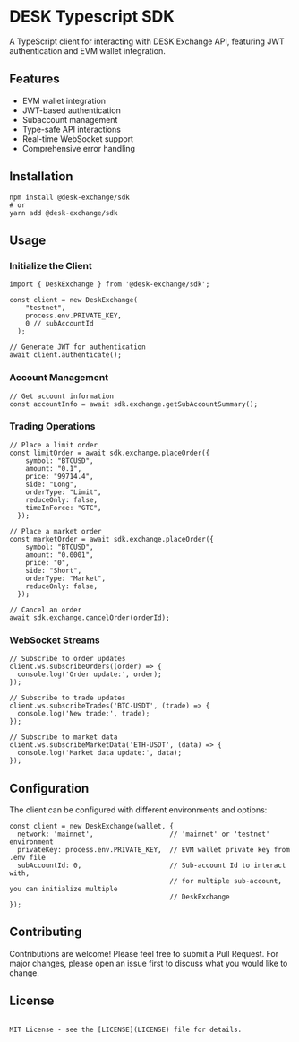 # DESK Typescript SDK

A TypeScript client for interacting with DESK Exchange API, featuring JWT authentication and EVM wallet integration.

## Features

- EVM wallet integration
- JWT-based authentication
- Subaccount management
- Type-safe API interactions
- Real-time WebSocket support
- Comprehensive error handling

## Installation

```
npm install @desk-exchange/sdk
# or
yarn add @desk-exchange/sdk
```

## Usage

### Initialize the Client

```
import { DeskExchange } from '@desk-exchange/sdk';

const client = new DeskExchange(
    "testnet",
    process.env.PRIVATE_KEY,
    0 // subAccountId
  );

// Generate JWT for authentication
await client.authenticate();
```

### Account Management

```
// Get account information
const accountInfo = await sdk.exchange.getSubAccountSummary();
```

### Trading Operations

```
// Place a limit order
const limitOrder = await sdk.exchange.placeOrder({
    symbol: "BTCUSD",
    amount: "0.1",
    price: "99714.4",
    side: "Long",
    orderType: "Limit",
    reduceOnly: false,
    timeInForce: "GTC",
  });

// Place a market order
const marketOrder = await sdk.exchange.placeOrder({
    symbol: "BTCUSD",
    amount: "0.0001",
    price: "0",
    side: "Short",
    orderType: "Market",
    reduceOnly: false,
  });

// Cancel an order
await sdk.exchange.cancelOrder(orderId);
```

### WebSocket Streams

```
// Subscribe to order updates
client.ws.subscribeOrders((order) => {
  console.log('Order update:', order);
});

// Subscribe to trade updates
client.ws.subscribeTrades('BTC-USDT', (trade) => {
  console.log('New trade:', trade);
});

// Subscribe to market data
client.ws.subscribeMarketData('ETH-USDT', (data) => {
  console.log('Market data update:', data);
});
```

## Configuration

The client can be configured with different environments and options:

```
const client = new DeskExchange(wallet, {
  network: 'mainnet',                   // 'mainnet' or 'testnet' environment
  privateKey: process.env.PRIVATE_KEY,  // EVM wallet private key from .env file
  subAccountId: 0,                      // Sub-account Id to interact with,
                                        // for multiple sub-account, you can initialize multiple
                                        // DeskExchange
});
```

## Contributing

Contributions are welcome! Please feel free to submit a Pull Request. For major changes, please open an issue first to discuss what you would like to change.

## License

```

MIT License - see the [LICENSE](LICENSE) file for details.

```
